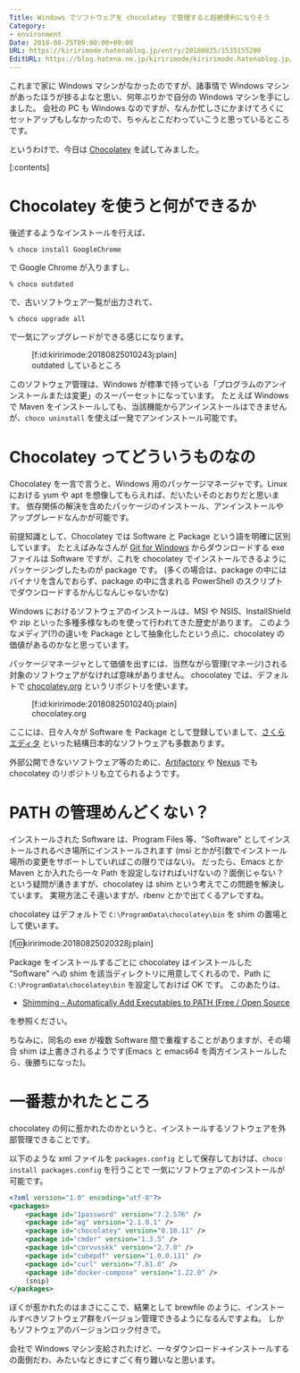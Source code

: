 ```yaml
---
Title: Windows でソフトウェアを chocolatey で管理すると超絶便利になりそう
Category:
- environment
Date: 2018-08-25T09:00:00+09:00
URL: https://kiririmode.hatenablog.jp/entry/20180825/1535155200
EditURL: https://blog.hatena.ne.jp/kiririmode/kiririmode.hatenablog.jp/atom/entry/10257846132614219669
---
```


これまで家に Windows マシンがなかったのですが、諸事情で Windows マシンがあったほうが捗るよなと思い、何年ぶりかで自分の Windows マシンを手にしました。
会社の PC も Windows なのですが、なんか忙しさにかまけてろくにセットアップもしなかったので、ちゃんとこだわっていこうと思っているところです。

というわけで、今日は [Chocolatey](https://chocolatey.org/) を試してみました。

[:contents]

# Chocolatey を使うと何ができるか

後述するようなインストールを行えば、

```winbatch
% choco install GoogleChrome
```

で Google Chrome が入りますし、

```winbatch
% choco outdated
```

で、古いソフトウェア一覧が出力されて、

```winbatch
% choco upgrade all
```

で一気にアップグレードができる感じになります。

<figure class="figure-image figure-image-fotolife" title="outdated しているところ">[f:id:kiririmode:20180825010243j:plain]<figcaption>outdated しているところ</figcaption></figure>


このソフトウェア管理は、Windows が標準で持っている「プログラムのアンインストールまたは変更」のスーパーセットになっています。
たとえば Windows で Maven をインストールしても、当該機能からアンインストールはできませんが、`choco uninstall` を使えば一発でアンインストール可能です。

# Chocolatey ってどういうものなの

Chocolatey を一言で言うと、Windows 用のパッケージマネージャです。Linux における yum や apt を想像してもらえれば、だいたいそのとおりだと思います。
依存関係の解決を含めたパッケージのインストール、アンインストールやアップグレードなんかが可能です。

前提知識として、Chocolatey では Software と Package という語を明確に区別しています。
たとえばみなさんが [Git for Windows](https://gitforwindows.org/) からダウンロードする exe ファイルは Software ですが、これを chocolatey でインストールできるようにパッケージングしたものが package です。
(多くの場合は、package の中にはバイナリを含んでおらず、package の中に含まれる PowerShell のスクリプトでダウンロードするかんじなんじゃないかな)

Windows におけるソフトウェアのインストールは、MSI や NSIS、InstallShield や zip といった多種多様なものを使って行われてきた歴史があります。
このようなメディア(?)の違いを Package として抽象化したという点に、chocolatey の価値があるのかなと思っています。


パッケージマネージャとして価値を出すには、当然ながら管理(マネージ)される対象のソフトウェアがなければ意味がありません。
chocolatey では、デフォルトで [chocolatey.org](https://chocolatey.org/packages) というリポジトリを使います。

<figure class="figure-image figure-image-fotolife" title="chocolatey.org">[f:id:kiririmode:20180825010240j:plain]<figcaption>chocolatey.org</figcaption></figure>

ここには、日々人々が Software を Package として登録していまして、[さくらエディタ](https://sakura-editor.github.io/) といった結構日本的なソフトウェアも多数あります。


外部公開できないソフトウェア等のために、[Artifactory](https://jfrog.com/artifactory/) や [Nexus](https://www.sonatype.com/nexus-repository-sonatype) でも chocolatey のリポジトリも立てられるようです。

# PATH の管理めんどくない？

インストールされた Software は、Program Files 等、"Software" としてインストールされるべき場所にインストールされます (msi とかが引数でインストール場所の変更をサポートしていればこの限りではない)。
だったら、Emacs とか Maven とか入れたら一々 Path を設定しなければいけないの？面倒じゃない？という疑問が湧きますが、chocolatey は shim という考えでこの問題を解決しています。
実現方法こそ違いますが、rbenv とかで出てくるアレですね。

chocolatey はデフォルトで `C:\ProgramData\chocolatey\bin` を shim の置場として使います。

[f:id:kiririmode:20180825020328j:plain]

Package をインストールするごとに chocolatey はインストールした "Software" への shim を該当ディレクトリに用意してくれるので、Path に `C:\ProgramData\chocolatey\bin` を設定しておけば OK です。
このあたりは、

- [Shimming - Automatically Add Executables to PATH (Free / Open Source](https://chocolatey.org/docs/features-shim)

を参照ください。

ちなみに、同名の exe が複数 Software 間で重複することがありますが、その場合 shim は上書きされるようです(Emacs と emacs64 を両方インストールしたら、後勝ちになった)。

# 一番惹かれたところ

chocolatey の何に惹かれたのかというと、インストールするソフトウェアを外部管理できることです。

以下のような xml ファイルを `packages.config` として保存しておけば、`choco install packages.config` を行うことで
一気にソフトウェアのインストールが可能です。

```xml
<?xml version="1.0" encoding="utf-8"?>
<packages>
    <package id="1password" version="7.2.576" />
    <package id="ag" version="2.1.0.1" />
    <package id="chocolatey" version="0.10.11" />
    <package id="cmder" version="1.3.5" />
    <package id="corvusskk" version="2.7.0" />
    <package id="cubepdf" version="1.0.0.111" />
    <package id="curl" version="7.61.0" />
    <package id="docker-compose" version="1.22.0" />
    (snip)
</packages>
```

ぼくが惹かれたのはまさにここで、結果として brewfile のように、インストールすべきソフトウェア群をバージョン管理できるようになるんですよね。
しかもソフトウェアのバージョンロック付きで。

会社で Windows マシン支給されたけど、一々ダウンロード→インストールするの面倒だわ、みたいなときにすごく有り難いなと思います。
